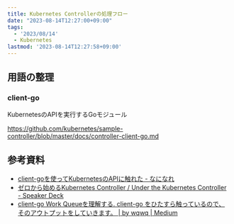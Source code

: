 ```yaml
---
title: Kubernetes Controllerの処理フロー
date: "2023-08-14T12:27:00+09:00"
tags:
  - '2023/08/14'
  - Kubernetes
lastmod: '2023-08-14T12:27:58+09:00'
---
```



## 用語の整理

### client-go

KubernetesのAPIを実行するGoモジュール

https://github.com/kubernetes/sample-controller/blob/master/docs/controller-client-go.md

## 参考資料

- [client-goを使ってKubernetesのAPIに触れた - なになれ](https://hi1280.hatenablog.com/entry/2020/01/28/191029)
- [ゼロから始めるKubernetes Controller / Under the Kubernetes Controller - Speaker Deck](https://speakerdeck.com/govargo/under-the-kubernetes-controller-36f9b71b-9781-4846-9625-23c31da93014?slide=44)
- [client-go Work Queueを理解する. client-go をひたすら触っているので、そのアウトプットをしていきます。 | by wqwq | Medium](https://wqwq3215.medium.com/client-go-work-queue%E3%82%92%E7%90%86%E8%A7%A3%E3%81%99%E3%82%8B-6d42614c7c22)
